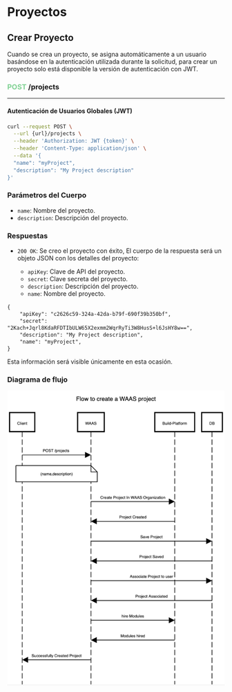# Proyectos
## Crear Proyecto

Cuando se crea un proyecto, se asigna automáticamente a un usuario basándose en la autenticación utilizada durante la solicitud, para crear un proyecto solo está disponible la versión de autenticación con JWT.

### <span style='color: #81d294;'>POST</span> /projects
---

#### Autenticación de Usuarios Globales (JWT)
```bash
curl --request POST \
  --url {url}/projects \
  --header 'Authorization: JWT {token}' \
  --header 'Content-Type: application/json' \
  --data '{
  "name": "myProject",
  "description": "My Project description"
}'
```

### Parámetros del Cuerpo

- `name`: Nombre del proyecto.
- `description`: Descripción del proyecto.

### Respuestas
- `200 OK`: Se creo el proyecto con éxito, El cuerpo de la respuesta será un objeto JSON con los detalles del proyecto:

  - `apiKey`: Clave de API del proyecto.
  - `secret`: Clave secreta del proyecto.
  - `description`: Descripción del proyecto.
  - `name`: Nombre del proyecto.

```
{
	"apiKey": "c2626c59-324a-42da-b79f-690f39b350bf",
	"secret": "2Kach+Jqrl8KdaRFDTIbULW65X2exmm2WqrRyTi3W8HusS+l6JsHY8w==",
	"description": "My Project description",
	"name": "myProject",
}
```

Esta información será visible únicamente en esta ocasión.
### Diagrama de flujo
![Flujo crear proyecto](./FlowCreateProject.png "FlowCreateProject")

